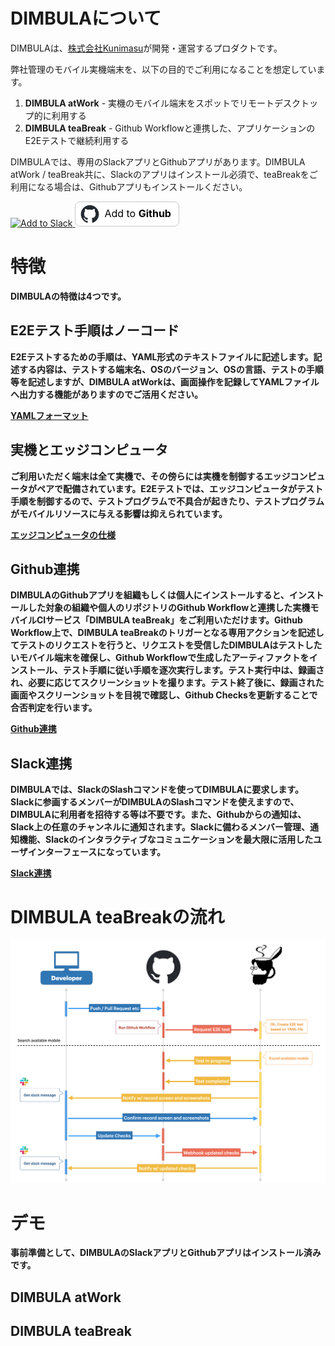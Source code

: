 # DIMBULAについて

DIMBULAは、[株式会社Kunimasu](https://kunimasu.com/)が開発・運営するプロダクトです。

弊社管理のモバイル実機端末を、以下の目的でご利用になることを想定しています。

1. **DIMBULA atWork** - 実機のモバイル端末をスポットでリモートデスクトップ的に利用する
2. **DIMBULA teaBreak** - Github Workflowと連携した、アプリケーションのE2Eテストで継続利用する

DIMBULAでは、専用のSlackアプリとGithubアプリがあります。DIMBULA atWork / teaBreak共に、Slackのアプリはインストール必須で、teaBreakをご利用になる場合は、Githubアプリもインストールください。

<a href="https://slack.com/oauth/v2/authorize?client_id=2434429732679.4945997903222&scope=chat:write,commands,users:read&user_scope=" target="_blank">
  <img alt="Add to Slack" height="40" width="139" src="https://platform.slack-edge.com/img/add_to_slack.png" srcSet="https://platform.slack-edge.com/img/add_to_slack.png 1x, https://platform.slack-edge.com/img/add_to_slack@2x.png 2x" />
</a>
<a href="https://github.com/marketplace/dimbula-real-mobile-ci-computing" style="border-radius: 8px;background-color: white;height: 38px;display: inline-block;position: relative;width: 165px;border: 1px solid #c8c8c8;font-weight: normal !important;" target="_blank">
  <img src="../../assets/image/github-icon.png" alt="Github" height="30" style="display: inline-block;margin: 4px 8px 5px 8px;">
  <span style="color: black; font-size: 16px; position: absolute; top: 8px;">Add to <b>Github<b/></span>
</a>

# 特徴

DIMBULAの特徴は4つです。

## E2Eテスト手順はノーコード

E2Eテストするための手順は、YAML形式のテキストファイルに記述します。記述する内容は、テストする端末名、OSのバージョン、OSの言語、テストの手順等を記述しますが、DIMBULA atWorkは、画面操作を記録してYAMLファイルへ出力する機能がありますのでご活用ください。

[YAMLフォーマット](feataure/yaml_format.md)

## 実機とエッジコンピュータ

ご利用いただく端末は全て実機で、その傍らには実機を制御するエッジコンピュータがペアで配備されています。E2Eテストでは、エッジコンピュータがテスト手順を制御するので、テストプログラムで不具合が起きたり、テストプログラムがモバイルリソースに与える影響は抑えられています。

[エッジコンピュータの仕様](feataure/edge_computer_spec.md)

## Github連携

DIMBULAのGithubアプリを組織もしくは個人にインストールすると、インストールした対象の組織や個人のリポジトリのGithub Workflowと連携した実機モバイルCIサービス「DIMBULA teaBreak」をご利用いただけます。Github Workflow上で、DIMBULA teaBreakのトリガーとなる専用アクションを記述してテストのリクエストを行うと、リクエストを受信したDIMBULAはテストしたいモバイル端末を確保し、Github Workflowで生成したアーティファクトをインストール、テスト手順に従い手順を逐次実行します。テスト実行中は、録画され、必要に応じてスクリーンショットを撮ります。テスト終了後に、録画された画面やスクリーンショットを目視で確認し、Github Checksを更新することで合否判定を行います。

[Github連携](feataure/github_integration.md)

## Slack連携

DIMBULAでは、SlackのSlashコマンドを使ってDIMBULAに要求します。Slackに参画するメンバーがDIMBULAのSlashコマンドを使えますので、DIMBULAに利用者を招待する等は不要です。また、Githubからの通知は、Slack上の任意のチャンネルに通知されます。Slackに備わるメンバー管理、通知機能、Slackのインタラクティブなコミュニケーションを最大限に活用したユーザインターフェースになっています。

[Slack連携](feataure/slack_integration.md)

# DIMBULA teaBreakの流れ

<a href="../../assets/image/teaBreak_flow.png" target="_blank">
  <img src="../../assets/image/teaBreak_flow.png" alt="DIMBULA flow" />
</a>

# デモ

事前準備として、DIMBULAのSlackアプリとGithubアプリはインストール済みです。

## DIMBULA atWork

## DIMBULA teaBreak
